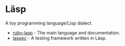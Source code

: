 # Läsp

A toy programming language/Lisp dialect.

* [ruby-lasp](/ruby-lasp) - The main language and documentation.
* [laspec](/laspec) - A testing framework written in Läsp.
